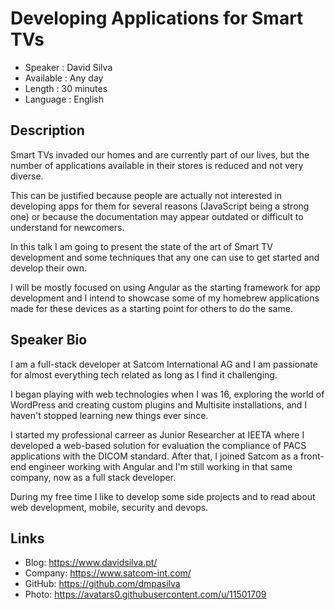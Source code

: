 Developing Applications for Smart TVs
=================================================

* Speaker   : David Silva
* Available : Any day
* Length    : 30 minutes
* Language  : English

Description
-----------

Smart TVs invaded our homes and are currently part of our lives, but the number of applications available in their stores is reduced and not very diverse. 

This can be justified because people are actually not interested in developing apps for them for several reasons (JavaScript being a strong one) or because the documentation may appear outdated or difficult to understand for newcomers.

In this talk I am going to present the state of the art of Smart TV development and some techniques that any one can use to get started and develop their own.

I will be mostly focused on using Angular as the starting framework for app development and I intend to showcase some of my homebrew applications made for these devices as a starting point for others to do the same.


Speaker Bio
-----------

I am a full-stack developer at Satcom International AG and I am passionate for almost everything tech related as long as I find it challenging.

I began playing with web technologies when I was 16, exploring the world of WordPress and creating custom plugins and Multisite installations, and I haven't stopped learning new things ever since.

I started my professional carreer as Junior Researcher at IEETA where I developed a web-based solution for evaluation the compliance of PACS applications with the DICOM standard. After that, I joined Satcom as a front-end engineer working with Angular and I'm still working in that same company, now as a full stack developer.

During my free time I like to develop some side projects and to read about web development, mobile, security and devops.

Links
-----

* Blog: https://www.davidsilva.pt/
* Company: https://www.satcom-int.com/
* GitHub: https://github.com/dmpasilva
* Photo: https://avatars0.githubusercontent.com/u/11501709

